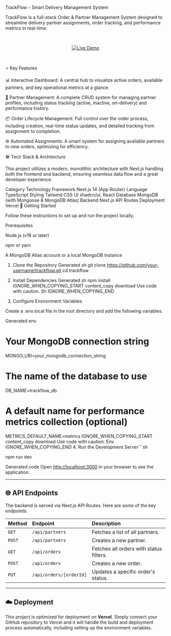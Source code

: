 TrackFlow - Smart Delivery Management System

TrackFlow is a full-stack Order & Partner Management System designed to streamline delivery partner assignments, order tracking, and performance metrics in real-time.

<br />

<p align="center">
<a href="https://smart-delivery-management-system-eight.vercel.app/">
<img src="https://img.shields.io/badge/View%20Live%20Demo-000000?style=for-the-badge&logo=vercel&logoColor=white" alt="Live Demo">
</a>
</p>

<br />

<!--
**PRO TIP:** Add a high-quality GIF or screenshot of your application here to make your README even more impressive.
<p align="center">
<img src="path/to/your/screenshot.png" alt="TrackFlow Dashboard Screenshot" width="800"/>
</p>
-->

⭐ Key Features

📊 Interactive Dashboard: A central hub to visualize active orders, available partners, and key operational metrics at a glance.

🤝 Partner Management: A complete CRUD system for managing partner profiles, including status tracking (active, inactive, on-delivery) and performance history.

📦 Order Lifecycle Management: Full control over the order process, including creation, real-time status updates, and detailed tracking from assignment to completion.

⚙️ Automated Assignments: A smart system for assigning available partners to new orders, optimizing for efficiency.

🛠️ Tech Stack & Architecture

This project utilizes a modern, monolithic architecture with Next.js handling both the frontend and backend, ensuring seamless data flow and a great developer experience.

Category	Technology
Framework	Next.js 14 (App Router)
Language	TypeScript
Styling	Tailwind CSS
UI	shadcn/ui, React
Database	MongoDB (with Mongoose & MongoDB Atlas)
Backend	Next.js API Routes
Deployment	Vercel
🚀 Getting Started

Follow these instructions to set up and run the project locally.

Prerequisites

Node.js (v18 or later)

npm or yarn

A MongoDB Atlas account or a local MongoDB instance

1. Clone the Repository
Generated sh
git clone https://github.com/your-username/trackflow.git
cd trackflow

2. Install Dependencies
Generated sh
npm install
IGNORE_WHEN_COPYING_START
content_copy
download
Use code with caution.
Sh
IGNORE_WHEN_COPYING_END
3. Configure Environment Variables

Create a .env.local file in the root directory and add the following variables.

Generated env
# Your MongoDB connection string
MONGO_URI=your_mongodb_connection_string

# The name of the database to use
DB_NAME=trackflow_db

# A default name for performance metrics collection (optional)
METRICS_DEFAULT_NAME=metrics
IGNORE_WHEN_COPYING_START
content_copy
download
Use code with caution.
Env
IGNORE_WHEN_COPYING_END
4. Run the Development Server```sh

npm run dev

Generated code
Open [http://localhost:3000](http://localhost:3000) in your browser to see the application.

---

## **🌐 API Endpoints**

The backend is served via Next.js API Routes. Here are some of the key endpoints:

| Method | Endpoint               | Description                             |
| :----- | :--------------------- | :-------------------------------------- |
| `GET`  | `/api/partners`        | Fetches a list of all partners.         |
| `POST` | `/api/partners`        | Creates a new partner.                  |
| `GET`  | `/api/orders`          | Fetches all orders with status filters. |
| `POST` | `/api/orders`          | Creates a new order.                    |
| `PUT`  | `/api/orders/[orderId]`| Updates a specific order's status.      |

---

## **☁️ Deployment**

This project is optimized for deployment on **Vercel**. Simply connect your GitHub repository to Vercel and it will handle the build and deployment process automatically, including setting up the environment variables.
